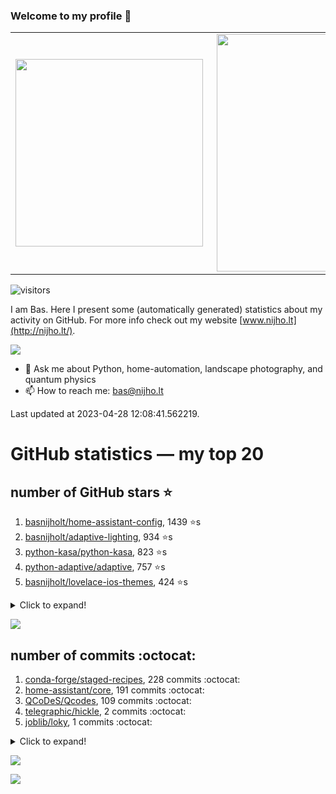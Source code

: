 ### Welcome to my profile 👋

<center>
  <table>
    <tr>
        <td><img width="300px" align="left" src="https://github-readme-stats.vercel.app/api/top-langs/?username=basnijholt&hide=TeX,Jupyter%20Notebook&layout=compact&theme=radical" /></td>
        <td><img align='right' src="https://github-readme-stats.vercel.app/api?username=basnijholt&show_icons=true&theme=radical" width="380"></td>
    </tr>
  </table>
</center>

![visitors](https://visitor-badge.glitch.me/badge?page_id=basnijholt.visitor-badge)

I am Bas. Here I present some (automatically generated) statistics about my activity on GitHub. For more info check out my website [www.nijho.lt](http://nijho.lt/).

![](https://www.nijho.lt/authors/admin/avatar_hu9e60e4b9bc120dfb6a666009f2878da6_182107_250x250_fill_q90_lanczos_center.jpg)

- 💬 Ask me about Python, home-automation, landscape photography, and quantum physics
- 📫 How to reach me: bas@nijho.lt

Last updated at 2023-04-28 12:08:41.562219.

# GitHub statistics — my top 20

## number of GitHub stars ⭐️

1. [basnijholt/home-assistant-config](https://github.com/basnijholt/home-assistant-config/), 1439 ⭐️s
2. [basnijholt/adaptive-lighting](https://github.com/basnijholt/adaptive-lighting/), 934 ⭐️s
3. [python-kasa/python-kasa](https://github.com/python-kasa/python-kasa/), 823 ⭐️s
4. [python-adaptive/adaptive](https://github.com/python-adaptive/adaptive/), 757 ⭐️s
5. [basnijholt/lovelace-ios-themes](https://github.com/basnijholt/lovelace-ios-themes/), 424 ⭐️s
<details><summary>Click to expand!</summary>

6. [basnijholt/lovelace-ios-dark-mode-theme](https://github.com/basnijholt/lovelace-ios-dark-mode-theme/), 408 ⭐️s
7. [basnijholt/miflora](https://github.com/basnijholt/miflora/), 360 ⭐️s
8. [topocm/topocm_content](https://github.com/topocm/topocm_content/), 238 ⭐️s
9. [basnijholt/home-assistant-streamdeck-yaml](https://github.com/basnijholt/home-assistant-streamdeck-yaml/), 100 ⭐️s
10. [basnijholt/home-assistant-macbook-touch-bar](https://github.com/basnijholt/home-assistant-macbook-touch-bar/), 91 ⭐️s
11. [kwant-project/kwant](https://github.com/kwant-project/kwant/), 71 ⭐️s
12. [basnijholt/home-assistant-streamdeck-yaml-addon](https://github.com/basnijholt/home-assistant-streamdeck-yaml-addon/), 39 ⭐️s
13. [basnijholt/markdown-code-runner](https://github.com/basnijholt/markdown-code-runner/), 39 ⭐️s
14. [basnijholt/aiokef](https://github.com/basnijholt/aiokef/), 28 ⭐️s
15. [basnijholt/thesis-cover](https://github.com/basnijholt/thesis-cover/), 25 ⭐️s
16. [basnijholt/instacron](https://github.com/basnijholt/instacron/), 19 ⭐️s
17. [basnijholt/adaptive-scheduler](https://github.com/basnijholt/adaptive-scheduler/), 14 ⭐️s
18. [basnijholt/addon-otmonitor](https://github.com/basnijholt/addon-otmonitor/), 13 ⭐️s
19. [kwant-project/kwant-tutorial-2016](https://github.com/kwant-project/kwant-tutorial-2016/), 13 ⭐️s
20. [basnijholt/thesis](https://github.com/basnijholt/thesis/), 11 ⭐️s

</details>

![](https://github.com/basnijholt/basnijholt/raw/main/stars_over_time.png)

## number of commits :octocat:

1. [conda-forge/staged-recipes](https://github.com/conda-forge/staged-recipes/), 228 commits :octocat:
2. [home-assistant/core](https://github.com/home-assistant/core/), 191 commits :octocat:
3. [QCoDeS/Qcodes](https://github.com/QCoDeS/Qcodes/), 109 commits :octocat:
4. [telegraphic/hickle](https://github.com/telegraphic/hickle/), 2 commits :octocat:
5. [joblib/loky](https://github.com/joblib/loky/), 1 commits :octocat:
<details><summary>Click to expand!</summary>

6. [basnijholt/calendar-of-life](https://github.com/basnijholt/calendar-of-life/), 0 commits :octocat:
7. [basnijholt/cyclecloud-slurm-scaling](https://github.com/basnijholt/cyclecloud-slurm-scaling/), 0 commits :octocat:
8. [AppDaemon/appdaemon](https://github.com/AppDaemon/appdaemon/), 0 commits :octocat:
9. [conda-forge/broadbean-feedstock](https://github.com/conda-forge/broadbean-feedstock/), 0 commits :octocat:
10. [Azure/azure-cli](https://github.com/Azure/azure-cli/), 0 commits :octocat:
11. [jupyter/docker-stacks](https://github.com/jupyter/docker-stacks/), 0 commits :octocat:
12. [conda-forge/fenics-feedstock](https://github.com/conda-forge/fenics-feedstock/), 0 commits :octocat:
13. [adshao/go-binance](https://github.com/adshao/go-binance/), 0 commits :octocat:
14. [chelseybaker/iOSMessageExport](https://github.com/chelseybaker/iOSMessageExport/), 0 commits :octocat:
15. [conda-forge/metis-feedstock](https://github.com/conda-forge/metis-feedstock/), 0 commits :octocat:
16. [conda-forge/adaptive-scheduler-feedstock](https://github.com/conda-forge/adaptive-scheduler-feedstock/), 0 commits :octocat:
17. [basnijholt/backups](https://github.com/basnijholt/backups/), 0 commits :octocat:
18. [conda-forge/pfapack-feedstock](https://github.com/conda-forge/pfapack-feedstock/), 0 commits :octocat:
19. [basnijholt/versioningit_fail](https://github.com/basnijholt/versioningit_fail/), 0 commits :octocat:
20. [LonamiWebs/Telethon](https://github.com/LonamiWebs/Telethon/), 0 commits :octocat:

</details>

![](https://github.com/basnijholt/basnijholt/raw/main/commits_per_hour.png)

![](https://github.com/basnijholt/basnijholt/raw/main/commits_per_weekday.png)

